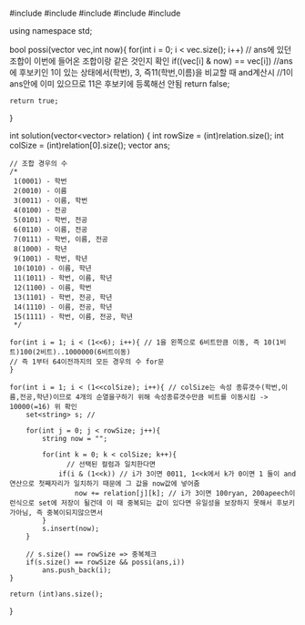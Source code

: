 #include <string>
#include <vector>
#include <algorithm>
#include <iostream>
#include <set>


using namespace std;

bool possi(vector<int> vec,int now){
    for(int i = 0; i < vec.size(); i++)
        // ans에 있던 조합이 이번에 들어온 조합이랑 같은 것인지 확인
        if((vec[i] & now) == vec[i]) //ans에 후보키인 1이 있는 상태에서(학번), 3, 즉11(학번,이름)을 비교할 때 and계산시
            //1이 ans안에 이미 있으므로 11은 후보키에 등록해선 안됨
            return false;

    return true;
}

int solution(vector<vector<string>> relation) {
    int rowSize = (int)relation.size(); 
    int colSize = (int)relation[0].size();
    vector<int> ans;

    // 조합 경우의 수
    /*
     1(0001) - 학번
     2(0010) - 이름
     3(0011) - 이름, 학번
     4(0100) - 전공
     5(0101) - 학번, 전공
     6(0110) - 이름, 전공
     7(0111) - 학번, 이름, 전공
     8(1000) - 학년
     9(1001) - 학번, 학년
     10(1010) - 이름, 학년
     11(1011) - 학번, 이름, 학년
     12(1100) - 이름, 학번
     13(1101) - 학번, 전공, 학년
     14(1110) - 이름, 전공, 학년
     15(1111) - 학번, 이름, 전공, 학년
     */
    
    for(int i = 1; i < (1<<6); i++){ // 1을 왼쪽으로 6비트만큼 이동, 즉 10(1비트)100(2비트)..1000000(6비트이동) 
    // 즉 1부터 64이전까지의 모든 경우의 수 for문        
    }
    
    for(int i = 1; i < (1<<colSize); i++){ // colSize는 속성 종류갯수(학번,이름,전공,학년)이므로 4개의 순열을구하기 위해 속성종류갯수만큼 비트를 이동시킴 -> 10000(=16) 위 확인
        set<string> s; //        

        for(int j = 0; j < rowSize; j++){
            string now = "";

            for(int k = 0; k < colSize; k++){
                  // 선택된 컬럼과 일치한다면
                if(i & (1<<k)) // i가 3이면 0011, 1<<k에서 k가 0이면 1 둘이 and연산으로 첫째자리가 일치하기 때문에 그 값을 now값에 넣어줌
                    now += relation[j][k]; // i가 3이면 100ryan, 200apeech이런식으로 set에 저장이 될건데 이 때 중복되는 값이 있다면 유일성을 보장하지 못해서 후보키가아님, 즉 중복이되지않으면서 
            }            
            s.insert(now);
        }

        // s.size() == rowSize => 중복체크
        if(s.size() == rowSize && possi(ans,i))
            ans.push_back(i);
    }

    return (int)ans.size();
}